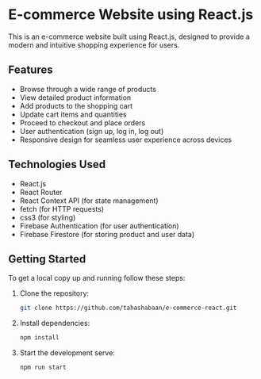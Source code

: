 # E-commerce Website using React.js

This is an e-commerce website built using React.js, designed to provide a modern and intuitive shopping experience for users.

## Features

- Browse through a wide range of products
- View detailed product information
- Add products to the shopping cart
- Update cart items and quantities
- Proceed to checkout and place orders
- User authentication (sign up, log in, log out)
- Responsive design for seamless user experience across devices

## Technologies Used

- React.js
- React Router
- React Context API (for state management)
- fetch (for HTTP requests)
- css3 (for styling)
- Firebase Authentication (for user authentication)
- Firebase Firestore (for storing product and user data)

## Getting Started

To get a local copy up and running follow these steps:

1. Clone the repository:
   ```sh
   git clone https://github.com/tahashabaan/e-commerce-react.git
2. Install dependencies:
   ```sh
   npm install
3. Start the development serve:
   ```sh
   npm run start

